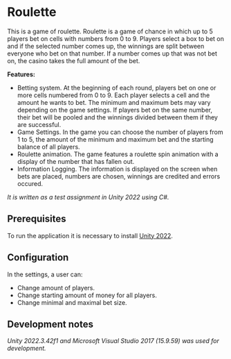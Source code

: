 # Roulette

This is a game of roulette. Roulette is a game of chance in which up to 5 players bet on cells with numbers from 0 to 9. Players select a box to bet on and if the selected number comes up, the winnings are split between everyone who bet on that number. If a number comes up that was not bet on, the casino takes the full amount of the bet.

__Features:__

- Betting system. At the beginning of each round, players bet on one or more cells numbered from 0 to 9.
Each player selects a cell and the amount he wants to bet. The minimum and maximum bets may vary depending on the game settings.
If players bet on the same number, their bet will be pooled and the winnings divided between them if they are successful.
- Game Settings. In the game you can choose the number of players from 1 to 5, the amount of the minimum and maximum bet and the starting balance of all players.
- Roulette animation. The game features a roulette spin animation with a display of the number that has fallen out.
- Information Logging. The information is displayed on the screen when bets are placed, numbers are chosen, winnings are credited and errors occured.

_It is written as a test assignment in Unity 2022 using C#._

## Prerequisites

To run the application it is necessary to install [Unity 2022](https://unity.com/releases/editor/archive).

## Configuration

In the settings, a user can:

- Change amount of players.
- Change starting amount of money for all players.
- Change minimal and maximal bet size.

## Development notes

_Unity 2022.3.42f1 and Microsoft Visual Studio 2017 (15.9.59) was used for development._
